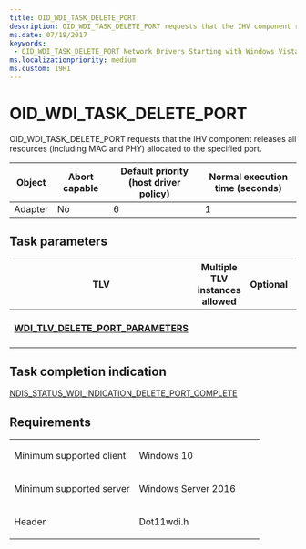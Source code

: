 ```yaml
---
title: OID_WDI_TASK_DELETE_PORT
description: OID_WDI_TASK_DELETE_PORT requests that the IHV component releases all resources (including MAC and PHY) allocated to the specified port.
ms.date: 07/18/2017
keywords:
 - OID_WDI_TASK_DELETE_PORT Network Drivers Starting with Windows Vista
ms.localizationpriority: medium
ms.custom: 19H1
---
```


# OID\_WDI\_TASK\_DELETE\_PORT


OID\_WDI\_TASK\_DELETE\_PORT requests that the IHV component releases all resources (including MAC and PHY) allocated to the specified port.

| Object  | Abort capable | Default priority (host driver policy) | Normal execution time (seconds) |
|---------|---------------|---------------------------------------|---------------------------------|
| Adapter | No            | 6                                     | 1                               |

 

## Task parameters


| TLV                                                                               | Multiple TLV instances allowed | Optional | Description                 |
|-----------------------------------------------------------------------------------|--------------------------------|----------|-----------------------------|
| [**WDI\_TLV\_DELETE\_PORT\_PARAMETERS**](./wdi-tlv-delete-port-parameters.md) |                                |          | The delete port parameters. |

 

## Task completion indication


[NDIS\_STATUS\_WDI\_INDICATION\_DELETE\_PORT\_COMPLETE](ndis-status-wdi-indication-delete-port-complete.md)

## Requirements

<table>
<colgroup>
<col width="50%" />
<col width="50%" />
</colgroup>
<tbody>
<tr class="odd">
<td><p>Minimum supported client</p></td>
<td><p>Windows 10</p></td>
</tr>
<tr class="even">
<td><p>Minimum supported server</p></td>
<td><p>Windows Server 2016</p></td>
</tr>
<tr class="odd">
<td><p>Header</p></td>
<td>Dot11wdi.h</td>
</tr>
</tbody>
</table>

 

